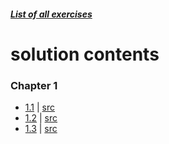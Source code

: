##### [List of all exercises](https://mitpress.mit.edu/sicp/full-text/book/book-Z-H-37.html#%_chap_Temp_850)  
# solution contents
### Chapter 1
 * [1.1](https://mitpress.mit.edu/sicp/full-text/book/book-Z-H-10.html#%_thm_1.1) | [src](./1/1.1.rkt)
 * [1.2](https://mitpress.mit.edu/sicp/full-text/book/book-Z-H-10.html#%_thm_1.2) | [src](./1/1.2.rkt)
 * [1.3](https://mitpress.mit.edu/sicp/full-text/book/book-Z-H-10.html#%_thm_1.3) | [src](./1/1.3.rkt)
